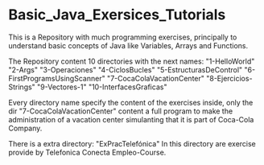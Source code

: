 # Basic_Java_Exersices_Tutorials
This is a Repository with much programming exercises, principally to understand basic concepts of Java like Variables, Arrays and Functions.

The Repository content 10 directories with the next names:
"1-HelloWorld"
"2-Args"
"3-Operaciones"
"4-CiclosBucles"
"5-EstructurasDeControl"
"6-FirstProgramsUsingScanner"
"7-CocaColaVacationCenter"
"8-Ejercicios-Strings"
"9-Vectores-1"
"10-InterfacesGraficas"

Every directory name specify the content of the exercises inside, only the dir "7-CocaColaVacationCenter" content a full program to make the administration of a vacation center simulanting that it is part of Coca-Cola Company.

There is a extra directory:
  "ExPracTelefónica"
In this directory are exercise provide by Telefonica Conecta Empleo-Course.
